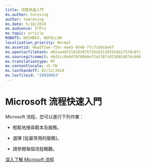 ```yaml
---
title: 流程快速入門
ms.author: toresing
author: tomresing
ms.date: 5/18/2018
ms.audience: ITPro
ms.topic: article
ROBOTS: NOINDEX, NOFOLLOW
localization_priority: Normal
ms.assetid: 46adf2ae-f55c-4ae5-9540-7fcfcb0a3e4f
ms.openlocfilehash: d02aa48f510183875718183138f65db17570c07c
ms.sourcegitcommit: dd43cc0a9470f98b8ef2a3787c823801d674c666
ms.translationtype: MT
ms.contentlocale: zh-TW
ms.lasthandoff: 02/12/2019
ms.locfileid: "29939663"
---
```

# <a name="get-started-with-microsoft-flow"></a>Microsoft 流程快速入門

Microsoft 流程，您可以進行下列作業：
  
- 輕鬆地搜尋範本及服務。
    
- 選擇 [從最常用的服務]。
    
- 請參閱每個流程概觀。
    
[深入了解 Microsoft 流程](https://go.microsoft.com/fwlink/?linkid=874446)
  

